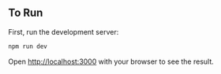 ## To Run

First, run the development server:

```bash
npm run dev
```

Open [http://localhost:3000](http://localhost:3000) with your browser to see the result.

